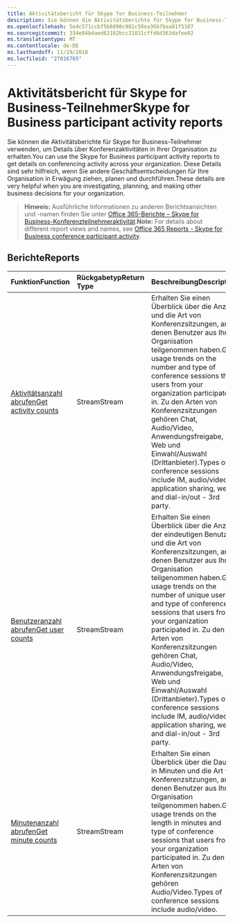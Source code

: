 ```yaml
---
title: Aktivitätsbericht für Skype for Business-Teilnehmer
description: Sie können die Aktivitätsberichte für Skype for Business-Teilnehmer verwenden, um Details über Konferenzaktivitäten in Ihrer Organisation zu erhalten. Diese Details sind sehr hilfreich, wenn Sie andere Geschäftsentscheidungen für Ihre Organisation in Erwägung ziehen, planen und durchführen.
ms.openlocfilehash: 5e4c571ccbf5b6890c981c50ea36b7baa01f5107
ms.sourcegitcommit: 334e84b4aed63162bcc31831cffd6d363dafee02
ms.translationtype: MT
ms.contentlocale: de-DE
ms.lasthandoff: 11/29/2018
ms.locfileid: "27016765"
---
```

# <a name="skype-for-business-participant-activity-reports"></a><span data-ttu-id="2929c-104">Aktivitätsbericht für Skype for Business-Teilnehmer</span><span class="sxs-lookup"><span data-stu-id="2929c-104">Skype for Business participant activity reports</span></span>

<span data-ttu-id="2929c-105">Sie können die Aktivitätsberichte für Skype for Business-Teilnehmer verwenden, um Details über Konferenzaktivitäten in Ihrer Organisation zu erhalten.</span><span class="sxs-lookup"><span data-stu-id="2929c-105">You can use the Skype for Business participant activity reports to get details on conferencing activity across your organization.</span></span> <span data-ttu-id="2929c-106">Diese Details sind sehr hilfreich, wenn Sie andere Geschäftsentscheidungen für Ihre Organisation in Erwägung ziehen, planen und durchführen.</span><span class="sxs-lookup"><span data-stu-id="2929c-106">These details are very helpful when you are investigating, planning, and making other business decisions for your organization.</span></span>

> <span data-ttu-id="2929c-107">**Hinweis:** Ausführliche Informationen zu anderen Berichtsansichten und -namen finden Sie unter [Office 365-Berichte – Skype for Business-Konferenzteilnehmeraktivität](https://support.office.com/client/Skype-for-Business-Online-conference-participant-activity-c3c89995-65dd-4715-9e38-bb244c742c6b).</span><span class="sxs-lookup"><span data-stu-id="2929c-107">**Note:** For details about different report views and names, see [Office 365 Reports - Skype for Business conference participant activity](https://support.office.com/client/Skype-for-Business-Online-conference-participant-activity-c3c89995-65dd-4715-9e38-bb244c742c6b).</span></span>

## <a name="reports"></a><span data-ttu-id="2929c-108">Berichte</span><span class="sxs-lookup"><span data-stu-id="2929c-108">Reports</span></span>

| <span data-ttu-id="2929c-109">Funktion</span><span class="sxs-lookup"><span data-stu-id="2929c-109">Function</span></span>                                 | <span data-ttu-id="2929c-110">Rückgabetyp</span><span class="sxs-lookup"><span data-stu-id="2929c-110">Return Type</span></span> | <span data-ttu-id="2929c-111">Beschreibung</span><span class="sxs-lookup"><span data-stu-id="2929c-111">Description</span></span>                              |
| :--------------------------------------- | :---------- | :--------------------------------------- |
| [<span data-ttu-id="2929c-112">Aktivitätsanzahl abrufen</span><span class="sxs-lookup"><span data-stu-id="2929c-112">Get activity counts</span></span>](../api/reportroot-getskypeforbusinessparticipantactivitycounts.md) | <span data-ttu-id="2929c-113">Stream</span><span class="sxs-lookup"><span data-stu-id="2929c-113">Stream</span></span>      | <span data-ttu-id="2929c-114">Erhalten Sie einen Überblick über die Anzahl und die Art von Konferenzsitzungen, an denen Benutzer aus Ihrer Organisation teilgenommen haben.</span><span class="sxs-lookup"><span data-stu-id="2929c-114">Get usage trends on the number and type of conference sessions that users from your organization participated in.</span></span> <span data-ttu-id="2929c-115">Zu den Arten von Konferenzsitzungen gehören Chat, Audio/Video, Anwendungsfreigabe, Web und Einwahl/Auswahl (Drittanbieter).</span><span class="sxs-lookup"><span data-stu-id="2929c-115">Types of conference sessions include IM, audio/video, application sharing, web, and dial-in/out - 3rd party.</span></span> |
| [<span data-ttu-id="2929c-116">Benutzeranzahl abrufen</span><span class="sxs-lookup"><span data-stu-id="2929c-116">Get user counts</span></span>](../api/reportroot-getskypeforbusinessparticipantactivityusercounts.md) | <span data-ttu-id="2929c-117">Stream</span><span class="sxs-lookup"><span data-stu-id="2929c-117">Stream</span></span>      | <span data-ttu-id="2929c-118">Erhalten Sie einen Überblick über die Anzahl der eindeutigen Benutzer und die Art von Konferenzsitzungen, an denen Benutzer aus Ihrer Organisation teilgenommen haben.</span><span class="sxs-lookup"><span data-stu-id="2929c-118">Get usage trends on the number of unique users and type of conference sessions that users from your organization participated in.</span></span> <span data-ttu-id="2929c-119">Zu den Arten von Konferenzsitzungen gehören Chat, Audio/Video, Anwendungsfreigabe, Web und Einwahl/Auswahl (Drittanbieter).</span><span class="sxs-lookup"><span data-stu-id="2929c-119">Types of conference sessions include IM, audio/video, application sharing, web, and dial-in/out - 3rd party.</span></span> |
| [<span data-ttu-id="2929c-120">Minutenanzahl abrufen</span><span class="sxs-lookup"><span data-stu-id="2929c-120">Get minute counts</span></span>](../api/reportroot-getskypeforbusinessparticipantactivityminutecounts.md) | <span data-ttu-id="2929c-121">Stream</span><span class="sxs-lookup"><span data-stu-id="2929c-121">Stream</span></span>      | <span data-ttu-id="2929c-122">Erhalten Sie einen Überblick über die Dauer in Minuten und die Art von Konferenzsitzungen, an denen Benutzer aus Ihrer Organisation teilgenommen  haben.</span><span class="sxs-lookup"><span data-stu-id="2929c-122">Get usage trends on the length in minutes and type of conference sessions that users from your organization participated in.</span></span> <span data-ttu-id="2929c-123">Zu den Arten von Konferenzsitzungen gehören Audio/Video.</span><span class="sxs-lookup"><span data-stu-id="2929c-123">Types of conference sessions include audio/video.</span></span> |

